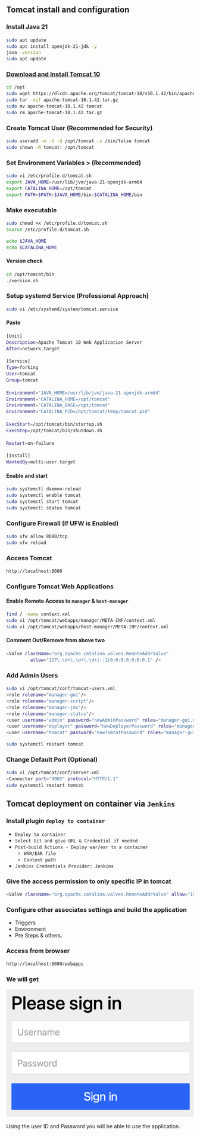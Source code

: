 ## Tomcat install and configuration

### Install Java 21

```bash
sudo apt update
sudo apt install openjdk-21-jdk -y
java -version
sudo apt update
```

### [Download and Install Tomcat 10](https://tomcat.apache.org/download-10.cgi)

```bash
cd /opt
sudo wget https://dlcdn.apache.org/tomcat/tomcat-10/v10.1.42/bin/apache-tomcat-10.1.42.tar.gz
sudo tar -xzf apache-tomcat-10.1.42.tar.gz
sudo mv apache-tomcat-10.1.42 tomcat
sudo rm apache-tomcat-10.1.42.tar.gz
```

### Create Tomcat User (Recommended for Security)

```bash
sudo useradd -m -U -d /opt/tomcat -s /bin/false tomcat
sudo chown -R tomcat: /opt/tomcat
```

### Set Environment Variables > (Recommended)

```bash
sudo vi /etc/profile.d/tomcat.sh
export JAVA_HOME=/usr/lib/jvm/java-21-openjdk-arm64
export CATALINA_HOME=/opt/tomcat
export PATH=$PATH:$JAVA_HOME/bin:$CATALINA_HOME/bin
```

### Make executable

```bash
sudo chmod +x /etc/profile.d/tomcat.sh
source /etc/profile.d/tomcat.sh
```

```bash
echo $JAVA_HOME
echo $CATALINA_HOME
```

#### Version check

```bash
cd /opt/tomcat/bin
./version.sh
```

### Setup systemd Service (Professional Approach)

```bash
sudo vi /etc/systemd/system/tomcat.service
```

#### Paste

```bash
[Unit]
Description=Apache Tomcat 10 Web Application Server
After=network.target

[Service]
Type=forking
User=tomcat
Group=tomcat

Environment="JAVA_HOME=/usr/lib/jvm/java-21-openjdk-arm64"
Environment="CATALINA_HOME=/opt/tomcat"
Environment="CATALINA_BASE=/opt/tomcat"
Environment="CATALINA_PID=/opt/tomcat/temp/tomcat.pid"

ExecStart=/opt/tomcat/bin/startup.sh
ExecStop=/opt/tomcat/bin/shutdown.sh

Restart=on-failure

[Install]
WantedBy=multi-user.target
```

#### Enable and start

```bash
sudo systemctl daemon-reload
sudo systemctl enable tomcat
sudo systemctl start tomcat
sudo systemctl status tomcat
```

### Configure Firewall (If UFW is Enabled)

```bash
sudo ufw allow 8080/tcp
sudo ufw reload
```

### Access Tomcat

```bash
http://localhost:8080
```

### Configure Tomcat Web Applications

#### Enable Remote Access to `manager` & `host-manager`

```bash
find / -name context.xml
sudo vi /opt/tomcat/webapps/manager/META-INF/context.xml
sudo vi /opt/tomcat/webapps/host-manager/META-INF/context.xml
```

#### Comment Out/Remove from above two

```bash
<Valve className="org.apache.catalina.valves.RemoteAddrValve"
         allow="127\.\d+\.\d+\.\d+|::1|0:0:0:0:0:0:0:1" />
```

### Add Admin Users

```bash
sudo vi /opt/tomcat/conf/tomcat-users.xml
<role rolename="manager-gui"/>
<role rolename="manager-script"/>
<role rolename="manager-jmx"/>
<role rolename="manager-status"/>
<user username="admin" password="newAdminPassword" roles="manager-gui,manager-script,manager-jmx,manager-status"/>
<user username="deployer" password="newDeployerPassword" roles="manager-script"/>
<user username="tomcat" password="newTomcatPassword" roles="manager-gui"/>
```

```bash
sudo systemctl restart tomcat
```

### Change Default Port (Optional)

```bash
sudo vi /opt/tomcat/conf/server.xml
<Connector port="8085" protocol="HTTP/1.1"
sudo systemctl restart tomcat
```

## Tomcat deployment on container via `Jenkins`

### Install plugin `deploy to container`

- `Deploy to container`
- `Select Git and give URL & Credential if needed`
- `Post-build Actions - Deploy war/ear to a container`
  - `WAR/EAR file`
  - `Context path`
- `Jenkins Credentials Provider: Jenkins`

### Give the access permission to only specific IP in tomcat

```bash
<Valve className="org.apache.catalina.valves.RemoteAddrValve" allow="192\.168\.1\.109" />
```

### Configure other associates settings and build the application

- Triggers
- Environment
- Pre Steps & others.

### Access from browser

```bash
http://localhost:8080/webapps
```

### We will get

![Login Screen](/img/war-mvn-login.png)

Using the user ID and Password you will be able to use the application.
